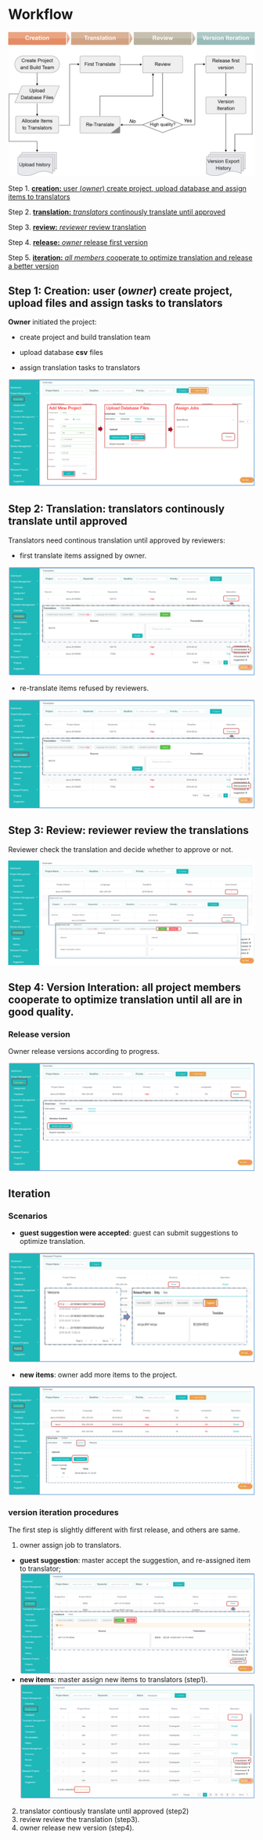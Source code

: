 # Workflow
 
![](/assets/Trantrace_workflow.jpg)

Step 1. [**creation:** user (_owner_) create project, upload database and assign items to translators](#create)

Step 2. [**translation:** _translators_ continously translate until approved](#translate)

Step 3. [**review:** _reviewer_ review translation](#review)

Step 4. [**release:** _owner_ release first version](#release)

Step 5. [**iteration:** _all members_ cooperate to optimize translation and release a better version](#iterative)
 
<!-- toc -->

## Step 1: Creation: user (_owner_) create project, upload files and assign tasks to translators

<span id='create'></span>

**Owner** initiated the project:

- create project and build translation team

- upload database **csv** files

- assign translation tasks to translators

![](/assets/step1_creation.png)

## Step 2: Translation: translators continously translate until approved

<span id='translate'></span>

Translators need continous translation until approved by reviewers:

- first translate items assigned by owner.

![](/assets/translation_management.translation.png)

- re-translate items refused by reviewers.

![](/assets/translation_management.retranslation.png)


## Step 3: Review: reviewer review the translations

<span id='review'></span>

Reviewer check the translation and decide whether to approve or not.

![](/assets/step3_review.png)

## Step 4: Version Interation: all project members cooperate to optimize translation until all are in good quality.

### Release version

<span id='release'></span>

Owner release versions according to progress.

![](/assets/step4_release.png)

## Iteration

<span id='iteration'></span>

### Scenarios

- **guest suggestion were accepted**: guest can submit suggestions to optimize translation.

![](/assets/suggestion.png)

- **new items**: owner add more items to the project.

![](/assets/step5_upload.png)


### version iteration procedures

The first step is slightly different with first release, and others are same.

1. owner assign job to translators. 
  - **guest suggestion**: master accept the suggestion, and re-assigned item to translator;
![](/assets/project_management.feedback.png)
  - **new items**: master assign new items to translators (step1).
  ![](/assets/project_management.assignment.png)
2. translator contiously translate until approved (step2)
3. review review the translation (step3).
4. owner release new version (step4).











